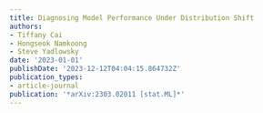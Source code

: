 ```yaml
---
title: Diagnosing Model Performance Under Distribution Shift
authors:
- Tiffany Cai
- Hongseok Namkoong
- Steve Yadlowsky
date: '2023-01-01'
publishDate: '2023-12-12T04:04:15.864732Z'
publication_types:
- article-journal
publication: '*arXiv:2303.02011 [stat.ML]*'
---
```

